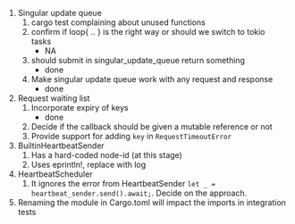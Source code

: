 1. Singular update queue
   1. cargo test complaining about unused functions
   2. confirm if loop{ .. } is the right way or should we switch to tokio tasks
      - NA
   3. should submit in singular_update_queue return something
      - done
   4. Make singular update queue work with any request and response
      - done
2. Request waiting list
   1. Incorporate expiry of keys
      - done
   2. Decide if the callback should be given a mutable reference or not
   3. Provide support for adding `key` in `RequestTimeoutError`
3. BuiltinHeartbeatSender
   1. Has a hard-coded node-id (at this stage)
   2. Uses eprintln!, replace with log
4. HeartbeatScheduler
   1. It ignores the error from HeartbeatSender `let _ = heartbeat_sender.send().await;`. Decide on the approach.
5. Renaming the module in Cargo.toml will impact the imports in integration tests